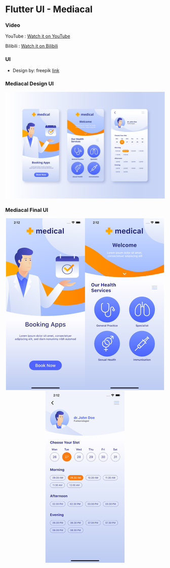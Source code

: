 # Flutter UI - Mediacal

### Video

YouTube : [Watch it on YouTube]()

Bilibili : [Watch it on Bilibili]()

### UI 

 - Design by: freepik  [link](https://www.freepik.com/free-vector/medical-booking-online-application_8380951.htm#page=1&query=medical-booking-online-application&position=17)  



### Mediacal Design UI

![00](00.jpg)

### Mediacal Final UI

<center> <img src = '01.png' width = '250' ><img src = '02.png' width = '250' /><img src = '03.png' width = '250' /></center>



